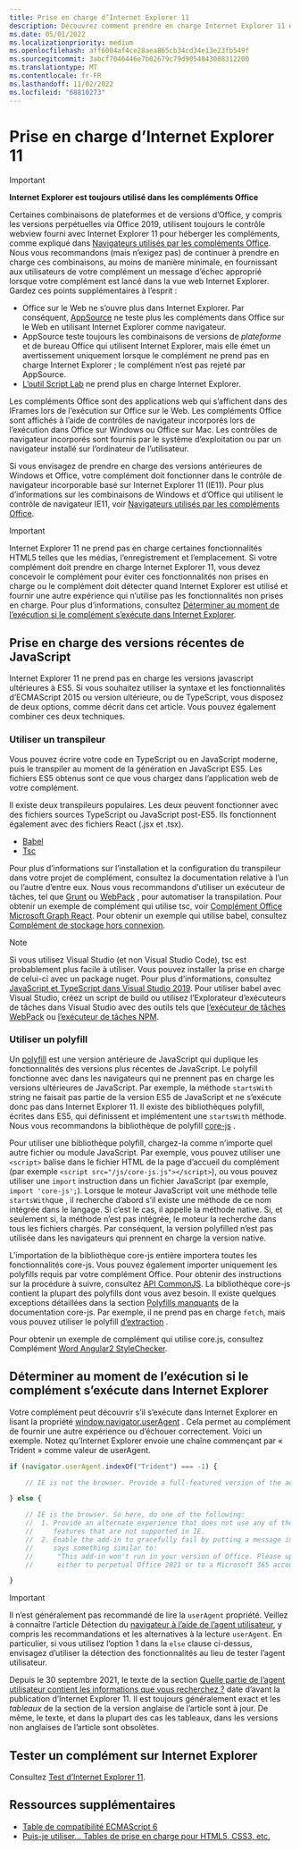```yaml
---
title: Prise en charge d’Internet Explorer 11
description: Découvrez comment prendre en charge Internet Explorer 11 et ES5 Javascript dans votre complément.
ms.date: 05/01/2022
ms.localizationpriority: medium
ms.openlocfilehash: aff6004af4ce28aea865cb34cd34e13e23fb549f
ms.sourcegitcommit: 3abcf7046446e7b02679c79d9054843088312200
ms.translationtype: MT
ms.contentlocale: fr-FR
ms.lasthandoff: 11/02/2022
ms.locfileid: "68810273"
---
```

# <a name="support-internet-explorer-11"></a>Prise en charge d’Internet Explorer 11

> [!IMPORTANT]
> **Internet Explorer est toujours utilisé dans les compléments Office**
>
> Certaines combinaisons de plateformes et de versions d’Office, y compris les versions perpétuelles via Office 2019, utilisent toujours le contrôle webview fourni avec Internet Explorer 11 pour héberger les compléments, comme expliqué dans [Navigateurs utilisés par les compléments Office](../concepts/browsers-used-by-office-web-add-ins.md). Nous vous recommandons (mais n’exigez pas) de continuer à prendre en charge ces combinaisons, au moins de manière minimale, en fournissant aux utilisateurs de votre complément un message d’échec approprié lorsque votre complément est lancé dans la vue web Internet Explorer. Gardez ces points supplémentaires à l’esprit :
>
> - Office sur le Web ne s’ouvre plus dans Internet Explorer. Par conséquent, [AppSource](/office/dev/store/submit-to-appsource-via-partner-center) ne teste plus les compléments dans Office sur le Web en utilisant Internet Explorer comme navigateur.
> - AppSource teste toujours les combinaisons de versions de *plateforme* et de bureau Office qui utilisent Internet Explorer, mais elle émet un avertissement uniquement lorsque le complément ne prend pas en charge Internet Explorer ; le complément n’est pas rejeté par AppSource.
> - [L’outil Script Lab](../overview/explore-with-script-lab.md) ne prend plus en charge Internet Explorer.

Les compléments Office sont des applications web qui s’affichent dans des IFrames lors de l’exécution sur Office sur le Web. Les compléments Office sont affichés à l’aide de contrôles de navigateur incorporés lors de l’exécution dans Office sur Windows ou Office sur Mac. Les contrôles de navigateur incorporés sont fournis par le système d’exploitation ou par un navigateur installé sur l’ordinateur de l’utilisateur.

Si vous envisagez de prendre en charge des versions antérieures de Windows et Office, votre complément doit fonctionner dans le contrôle de navigateur incorporable basé sur Internet Explorer 11 (IE11). Pour plus d’informations sur les combinaisons de Windows et d’Office qui utilisent le contrôle de navigateur IE11, voir [Navigateurs utilisés par les compléments Office](../concepts/browsers-used-by-office-web-add-ins.md).

> [!IMPORTANT]
> Internet Explorer 11 ne prend pas en charge certaines fonctionnalités HTML5 telles que les médias, l’enregistrement et l’emplacement. Si votre complément doit prendre en charge Internet Explorer 11, vous devez concevoir le complément pour éviter ces fonctionnalités non prises en charge ou le complément doit détecter quand Internet Explorer est utilisé et fournir une autre expérience qui n’utilise pas les fonctionnalités non prises en charge. Pour plus d’informations, consultez [Déterminer au moment de l’exécution si le complément s’exécute dans Internet Explorer](#determine-at-runtime-if-the-add-in-is-running-in-internet-explorer).

## <a name="support-for-recent-versions-of-javascript"></a>Prise en charge des versions récentes de JavaScript

Internet Explorer 11 ne prend pas en charge les versions javascript ultérieures à ES5. Si vous souhaitez utiliser la syntaxe et les fonctionnalités d’ECMAScript 2015 ou version ultérieure, ou de TypeScript, vous disposez de deux options, comme décrit dans cet article. Vous pouvez également combiner ces deux techniques.

### <a name="use-a-transpiler"></a>Utiliser un transpileur

Vous pouvez écrire votre code en TypeScript ou en JavaScript moderne, puis le transpiler au moment de la génération en JavaScript ES5. Les fichiers ES5 obtenus sont ce que vous chargez dans l’application web de votre complément.

Il existe deux transpileurs populaires. Les deux peuvent fonctionner avec des fichiers sources TypeScript ou JavaScript post-ES5. Ils fonctionnent également avec des fichiers React (.jsx et .tsx).

- [Babel](https://babeljs.io/)
- [Tsc](https://www.typescriptlang.org/index.html)

Pour plus d’informations sur l’installation et la configuration du transpileur dans votre projet de complément, consultez la documentation relative à l’un ou l’autre d’entre eux. Nous vous recommandons d’utiliser un exécuteur de tâches, tel que [Grunt](https://gruntjs.com/) ou [WebPack](https://webpack.js.org/) , pour automatiser la transpilation. Pour obtenir un exemple de complément qui utilise tsc, voir [Complément Office Microsoft Graph React](https://github.com/OfficeDev/Office-Add-in-samples/tree/main/Samples/auth/Office-Add-in-Microsoft-Graph-React). Pour obtenir un exemple qui utilise babel, consultez [Complément de stockage hors connexion](https://github.com/OfficeDev/Office-Add-in-samples/tree/main/Samples/Excel.OfflineStorageAddin).

> [!NOTE]
> Si vous utilisez Visual Studio (et non Visual Studio Code), tsc est probablement plus facile à utiliser. Vous pouvez installer la prise en charge de celui-ci avec un package nuget. Pour plus d’informations, consultez [JavaScript et TypeScript dans Visual Studio 2019](/visualstudio/javascript/javascript-in-vs-2019). Pour utiliser babel avec Visual Studio, créez un script de build ou utilisez l’Explorateur d’exécuteurs de tâches dans Visual Studio avec des outils tels que [l’exécuteur de tâches WebPack](https://marketplace.visualstudio.com/items?itemName=MadsKristensen.WebPackTaskRunner) ou [l’exécuteur de tâches NPM](https://marketplace.visualstudio.com/items?itemName=MadsKristensen.NPMTaskRunner).

### <a name="use-a-polyfill"></a>Utiliser un polyfill

Un [polyfill](https://en.wikipedia.org/wiki/Polyfill_(programming)) est une version antérieure de JavaScript qui duplique les fonctionnalités des versions plus récentes de JavaScript. Le polyfill fonctionne avec dans les navigateurs qui ne prennent pas en charge les versions ultérieures de JavaScript. Par exemple, la méthode `startsWith` string ne faisait pas partie de la version ES5 de JavaScript et ne s’exécute donc pas dans Internet Explorer 11. Il existe des bibliothèques polyfill, écrites dans ES5, qui définissent et implémentent une `startsWith` méthode. Nous vous recommandons la bibliothèque de polyfill [core-js](https://github.com/zloirock/core-js) .

Pour utiliser une bibliothèque polyfill, chargez-la comme n’importe quel autre fichier ou module JavaScript. Par exemple, vous pouvez utiliser une `<script>` balise dans le fichier HTML de la page d’accueil du complément (par exemple `<script src="/js/core-js.js"></script>`), ou vous pouvez utiliser une `import` instruction dans un fichier JavaScript (par exemple, `import 'core-js';`). Lorsque le moteur JavaScript voit une méthode telle `startsWith`que , il recherche d’abord s’il existe une méthode de ce nom intégrée dans le langage. Si c’est le cas, il appelle la méthode native. Si, et seulement si, la méthode n’est pas intégrée, le moteur la recherche dans tous les fichiers chargés. Par conséquent, la version polyfilled n’est pas utilisée dans les navigateurs qui prennent en charge la version native.

L’importation de la bibliothèque core-js entière importera toutes les fonctionnalités core-js. Vous pouvez également importer uniquement les polyfills requis par votre complément Office. Pour obtenir des instructions sur la procédure à suivre, consultez [API CommonJS](https://github.com/zloirock/core-js#commonjs-api). La bibliothèque core-js contient la plupart des polyfills dont vous avez besoin. Il existe quelques exceptions détaillées dans la section [Polyfills manquants](https://github.com/zloirock/core-js#missing-polyfills) de la documentation core-js. Par exemple, il ne prend pas en charge `fetch`, mais vous pouvez utiliser le polyfill [d’extraction](https://github.com/github/fetch) .

Pour obtenir un exemple de complément qui utilise core.js, consultez Complément [Word Angular2 StyleChecker](https://github.com/OfficeDev/Word-Add-in-Angular2-StyleChecker).

## <a name="determine-at-runtime-if-the-add-in-is-running-in-internet-explorer"></a>Déterminer au moment de l’exécution si le complément s’exécute dans Internet Explorer

Votre complément peut découvrir s’il s’exécute dans Internet Explorer en lisant la propriété [window.navigator.userAgent](https://developer.mozilla.org/docs/Web/API/Navigator/userAgent) . Cela permet au complément de fournir une autre expérience ou d’échouer correctement. Voici un exemple. Notez qu’Internet Explorer envoie une chaîne commençant par « Trident » comme valeur de userAgent.

```javascript
if (navigator.userAgent.indexOf("Trident") === -1) {

    // IE is not the browser. Provide a full-featured version of the add-in here.

} else {

    // IE is the browser. So here, do one of the following: 
    //  1. Provide an alternate experience that does not use any of the HTML5
    //     features that are not supported in IE.
    //  2. Enable the add-in to gracefully fail by putting a message in the UI that
    //     says something similar to: 
    //      "This add-in won't run in your version of Office. Please upgrade 
    //      either to perpetual Office 2021 or to a Microsoft 365 account."          

}
```

> [!IMPORTANT]
> Il n’est généralement pas recommandé de lire la `userAgent` propriété. Veillez à connaître l’article Détection du [navigateur à l’aide de l’agent utilisateur](https://developer.mozilla.org/docs/Web/HTTP/Browser_detection_using_the_user_agent), y compris les recommandations et les alternatives à la lecture `userAgent`. En particulier, si vous utilisez l’option 1 dans la `else` clause ci-dessus, envisagez d’utiliser la détection des fonctionnalités au lieu de tester l’agent utilisateur.
>
> Depuis le 30 septembre 2021, le texte de la section [Quelle partie de l’agent utilisateur contient les informations que vous recherchez ?](https://developer.mozilla.org/docs/Web/HTTP/Browser_detection_using_the_user_agent#which_part_of_the_user_agent_contains_the_information_you_are_looking_for) date d’avant la publication d’Internet Explorer 11. Il est toujours généralement exact et les *tableaux* de la section de la version anglaise de l’article sont à jour. De même, le texte, et dans la plupart des cas les tableaux, dans les versions non anglaises de l’article sont obsolètes.

## <a name="test-an-add-in-on-internet-explorer"></a>Tester un complément sur Internet Explorer

Consultez [Test d’Internet Explorer 11](../testing/ie-11-testing.md).

## <a name="additional-resources"></a>Ressources supplémentaires

- [Table de compatibilité ECMAScript 6](https://kangax.github.io/compat-table/es6/)
- [Puis-je utiliser... Tables de prise en charge pour HTML5, CSS3, etc.](https://caniuse.com/)
